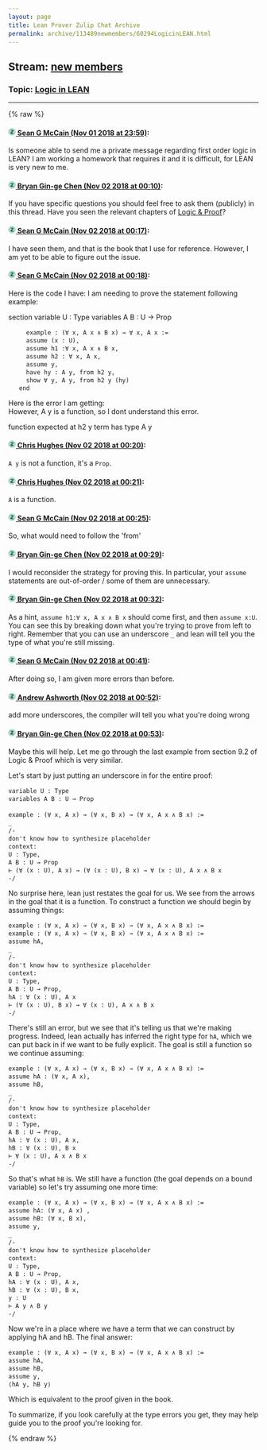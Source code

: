 ```yaml
---
layout: page
title: Lean Prover Zulip Chat Archive 
permalink: archive/113489newmembers/60294LogicinLEAN.html
---
```


## Stream: [new members](index.html)
### Topic: [Logic in LEAN](60294LogicinLEAN.html)

---


{% raw %}
#### [![Click to go to Zulip](../../assets/img/zulip2.png) Sean G McCain (Nov 01 2018 at 23:59)](https://leanprover.zulipchat.com/#narrow/stream/113489-new%20members/topic/Logic%20in%20LEAN/near/136955882):
Is someone able to send me a private message regarding first order logic in LEAN? I am working a homework that requires it and it is difficult, for LEAN is very new to me.

#### [![Click to go to Zulip](../../assets/img/zulip2.png) Bryan Gin-ge Chen (Nov 02 2018 at 00:10)](https://leanprover.zulipchat.com/#narrow/stream/113489-new%20members/topic/Logic%20in%20LEAN/near/136956419):
If you have specific questions you should feel free to ask them (publicly) in this thread. Have you seen the relevant chapters of [Logic & Proof](http://avigad.github.io/logic_and_proof/first_order_logic.html)?

#### [![Click to go to Zulip](../../assets/img/zulip2.png) Sean G McCain (Nov 02 2018 at 00:17)](https://leanprover.zulipchat.com/#narrow/stream/113489-new%20members/topic/Logic%20in%20LEAN/near/136956754):
I have seen them, and that is the book that I use for reference. However, I am yet to be able to figure out the issue.

#### [![Click to go to Zulip](../../assets/img/zulip2.png) Sean G McCain (Nov 02 2018 at 00:18)](https://leanprover.zulipchat.com/#narrow/stream/113489-new%20members/topic/Logic%20in%20LEAN/near/136956856):
Here is the code I have: 
I am needing to prove the statement following example:
     
  section
         variable U : Type
         variables A B : U → Prop

         example : (∀ x, A x ∧ B x) → ∀ x, A x :=
         assume (x : U),
         assume h1 :∀ x, A x ∧ B x,
         assume h2 : ∀ x, A x,
         assume y,
         have hy : A y, from h2 y,
         show ∀ y, A y, from h2 y (hy) 
       end

Here is the error  I am getting:  
However, A y is a function, so I dont understand this error. 

function expected at
  h2 y
term has type
  A y

#### [![Click to go to Zulip](../../assets/img/zulip2.png) Chris Hughes (Nov 02 2018 at 00:20)](https://leanprover.zulipchat.com/#narrow/stream/113489-new%20members/topic/Logic%20in%20LEAN/near/136956965):
`A y` is not a function, it's a `Prop`.

#### [![Click to go to Zulip](../../assets/img/zulip2.png) Chris Hughes (Nov 02 2018 at 00:21)](https://leanprover.zulipchat.com/#narrow/stream/113489-new%20members/topic/Logic%20in%20LEAN/near/136956985):
`A` is a function.

#### [![Click to go to Zulip](../../assets/img/zulip2.png) Sean G McCain (Nov 02 2018 at 00:25)](https://leanprover.zulipchat.com/#narrow/stream/113489-new%20members/topic/Logic%20in%20LEAN/near/136957170):
So, what would need to follow the 'from'

#### [![Click to go to Zulip](../../assets/img/zulip2.png) Bryan Gin-ge Chen (Nov 02 2018 at 00:29)](https://leanprover.zulipchat.com/#narrow/stream/113489-new%20members/topic/Logic%20in%20LEAN/near/136957338):
I would reconsider the strategy for proving this. In particular, your `assume` statements are out-of-order / some of them are unnecessary.

#### [![Click to go to Zulip](../../assets/img/zulip2.png) Bryan Gin-ge Chen (Nov 02 2018 at 00:32)](https://leanprover.zulipchat.com/#narrow/stream/113489-new%20members/topic/Logic%20in%20LEAN/near/136957526):
As a hint, `assume h1:∀ x, A x ∧ B x` should come first, and then `assume x:U`. You can see this by breaking down what you're trying to prove from left to right. Remember that you can use an underscore `_` and lean will tell you the type of what you're still missing.

#### [![Click to go to Zulip](../../assets/img/zulip2.png) Sean G McCain (Nov 02 2018 at 00:41)](https://leanprover.zulipchat.com/#narrow/stream/113489-new%20members/topic/Logic%20in%20LEAN/near/136958036):
After doing so, I am given more errors than before.

#### [![Click to go to Zulip](../../assets/img/zulip2.png) Andrew Ashworth (Nov 02 2018 at 00:52)](https://leanprover.zulipchat.com/#narrow/stream/113489-new%20members/topic/Logic%20in%20LEAN/near/136958542):
add more underscores, the compiler will tell you what you're doing wrong

#### [![Click to go to Zulip](../../assets/img/zulip2.png) Bryan Gin-ge Chen (Nov 02 2018 at 00:53)](https://leanprover.zulipchat.com/#narrow/stream/113489-new%20members/topic/Logic%20in%20LEAN/near/136958565):
Maybe this will help. Let me go through the last example from section 9.2 of Logic & Proof which is very similar. 

Let's start by just putting an underscore in for the entire proof:
```lean
variable U : Type
variables A B : U → Prop

example : (∀ x, A x) → (∀ x, B x) → (∀ x, A x ∧ B x) :=
_ 
/-
don't know how to synthesize placeholder
context:
U : Type,
A B : U → Prop
⊢ (∀ (x : U), A x) → (∀ (x : U), B x) → ∀ (x : U), A x ∧ B x
-/
```
No surprise here, lean just restates the goal for us. We see from the arrows in the goal that it is a function. To construct a function we should begin by assuming things:
```lean
example : (∀ x, A x) → (∀ x, B x) → (∀ x, A x ∧ B x) :=
example : (∀ x, A x) → (∀ x, B x) → (∀ x, A x ∧ B x) :=
assume hA,
_
/-
don't know how to synthesize placeholder
context:
U : Type,
A B : U → Prop,
hA : ∀ (x : U), A x
⊢ (∀ (x : U), B x) → ∀ (x : U), A x ∧ B x
-/
```
There's still an error, but we see that it's telling us that we're making progress. Indeed, lean actually has inferred the right type for `hA`, which we can put back in if we want to be fully explicit. The goal is still a function so we continue assuming:
```lean
example : (∀ x, A x) → (∀ x, B x) → (∀ x, A x ∧ B x) :=
assume hA : (∀ x, A x),
assume hB,
_
/-
don't know how to synthesize placeholder
context:
U : Type,
A B : U → Prop,
hA : ∀ (x : U), A x,
hB : ∀ (x : U), B x
⊢ ∀ (x : U), A x ∧ B x
-/
```
So that's what `hB` is. We still have a function (the goal depends on a bound variable) so let's try assuming one more time:
```lean
example : (∀ x, A x) → (∀ x, B x) → (∀ x, A x ∧ B x) :=
assume hA: (∀ x, A x) ,
assume hB: (∀ x, B x),
assume y,
_
/-
don't know how to synthesize placeholder
context:
U : Type,
A B : U → Prop,
hA : ∀ (x : U), A x,
hB : ∀ (x : U), B x,
y : U
⊢ A y ∧ B y
-/
```
Now we're in a place where we have a term that we can construct by applying hA and hB. The final answer:
```lean
example : (∀ x, A x) → (∀ x, B x) → (∀ x, A x ∧ B x) :=
assume hA,
assume hB,
assume y,
⟨hA y, hB y⟩
```
Which is equivalent to the proof given in the book. 

To summarize, if you look carefully at the type errors you get, they may help guide you to the proof you're looking for.


{% endraw %}
